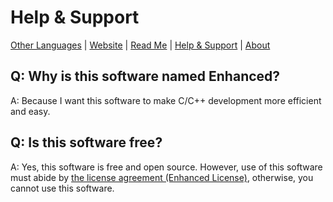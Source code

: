 # Help & Support

[Other Languages](../Help-Support.Languages.md) | [Website](http://any-possible.github.io/enhanced-website) | [Read Me](../../README.md) | [Help & Support](Help-Support.md) | [About](About.md)

## Q: Why is this software named Enhanced?

A: Because I want this software to make C/C++ development more efficient and easy.

## Q: Is this software free?

A: Yes, this software is free and open source. However, use of this software must abide by [the license agreement (Enhanced License)](../../LICENSE), otherwise, you cannot use this software.
